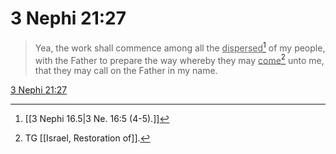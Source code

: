 # 3 Nephi 21:27

> Yea, the work shall commence among all the <u>dispersed</u>[^a] of my people, with the Father to prepare the way whereby they may <u>come</u>[^b] unto me, that they may call on the Father in my name.

[3 Nephi 21:27](https://www.churchofjesuschrist.org/study/scriptures/bofm/3-ne/21?lang=eng&id=p27#p27)


[^a]: [[3 Nephi 16.5|3 Ne. 16:5 (4-5).]]
[^b]: TG [[Israel, Restoration of]].

